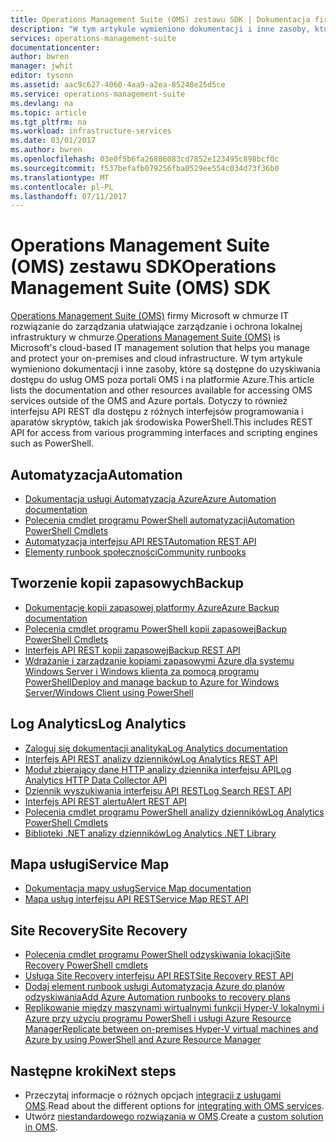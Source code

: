 ```yaml
---
title: Operations Management Suite (OMS) zestawu SDK | Dokumentacja firmy Microsoft
description: "W tym artykule wymieniono dokumentacji i inne zasoby, które są dostępne do uzyskiwania dostępu do usług OMS poza portali OMS i na platformie Azure.  Obejmuje to interfejs API REST dla dostępu z różnych interfejsów programowania i aparatów skryptów, takich jak Środowisko PowerShell"
services: operations-management-suite
documentationcenter: 
author: bwren
manager: jwhit
editor: tysonn
ms.assetid: aac9c627-4060-4aa9-a2ea-85248e25d5ce
ms.service: operations-management-suite
ms.devlang: na
ms.topic: article
ms.tgt_pltfrm: na
ms.workload: infrastructure-services
ms.date: 03/01/2017
ms.author: bwren
ms.openlocfilehash: 03e0f5b6fa26806083cd7852e123495c898bcf0c
ms.sourcegitcommit: f537befafb079256fba0529ee554c034d73f36b0
ms.translationtype: MT
ms.contentlocale: pl-PL
ms.lasthandoff: 07/11/2017
---
```

# <a name="operations-management-suite-oms-sdk"></a><span data-ttu-id="c332b-104">Operations Management Suite (OMS) zestawu SDK</span><span class="sxs-lookup"><span data-stu-id="c332b-104">Operations Management Suite (OMS) SDK</span></span>
<span data-ttu-id="c332b-105">[Operations Management Suite (OMS)](operations-management-suite-overview.md) firmy Microsoft w chmurze IT rozwiązanie do zarządzania ułatwiające zarządzanie i ochrona lokalnej infrastruktury w chmurze.</span><span class="sxs-lookup"><span data-stu-id="c332b-105">[Operations Management Suite (OMS)](operations-management-suite-overview.md) is Microsoft's cloud-based IT management solution that helps you manage and protect your on-premises and cloud infrastructure.</span></span>  <span data-ttu-id="c332b-106">W tym artykule wymieniono dokumentacji i inne zasoby, które są dostępne do uzyskiwania dostępu do usług OMS poza portali OMS i na platformie Azure.</span><span class="sxs-lookup"><span data-stu-id="c332b-106">This article lists the documentation and other resources available for accessing OMS services outside of the OMS and Azure portals.</span></span>  <span data-ttu-id="c332b-107">Dotyczy to również interfejsu API REST dla dostępu z różnych interfejsów programowania i aparatów skryptów, takich jak środowiska PowerShell.</span><span class="sxs-lookup"><span data-stu-id="c332b-107">This includes REST API for access from various programming interfaces and scripting engines such as PowerShell.</span></span> 

## <a name="automation"></a><span data-ttu-id="c332b-108">Automatyzacja</span><span class="sxs-lookup"><span data-stu-id="c332b-108">Automation</span></span>
* [<span data-ttu-id="c332b-109">Dokumentacja usługi Automatyzacja Azure</span><span class="sxs-lookup"><span data-stu-id="c332b-109">Azure Automation documentation</span></span>](http://azure.microsoft.com/documentation/services/automation)
* [<span data-ttu-id="c332b-110">Polecenia cmdlet programu PowerShell automatyzacji</span><span class="sxs-lookup"><span data-stu-id="c332b-110">Automation PowerShell Cmdlets</span></span>](http://msdn.microsoft.com/library/dn690262.aspx)
* [<span data-ttu-id="c332b-111">Automatyzacja interfejsu API REST</span><span class="sxs-lookup"><span data-stu-id="c332b-111">Automation REST API</span></span>](http://msdn.microsoft.com/library/mt662285.aspx)
* [<span data-ttu-id="c332b-112">Elementy runbook społeczności</span><span class="sxs-lookup"><span data-stu-id="c332b-112">Community runbooks</span></span>](https://gallery.technet.microsoft.com/scriptcenter/site/search?f%5B0%5D.Type=RootCategory&f%5B0%5D.Value=WindowsAzure&f%5B0%5D.Text=Windows%20Azure)

## <a name="backup"></a><span data-ttu-id="c332b-113">Tworzenie kopii zapasowych</span><span class="sxs-lookup"><span data-stu-id="c332b-113">Backup</span></span>
* [<span data-ttu-id="c332b-114">Dokumentację kopii zapasowej platformy Azure</span><span class="sxs-lookup"><span data-stu-id="c332b-114">Azure Backup documentation</span></span>](http://azure.microsoft.com/documentation/services/backup)
* [<span data-ttu-id="c332b-115">Polecenia cmdlet programu PowerShell kopii zapasowej</span><span class="sxs-lookup"><span data-stu-id="c332b-115">Backup PowerShell Cmdlets</span></span>](https://msdn.microsoft.com/library/mt619253.aspx)
* [<span data-ttu-id="c332b-116">Interfejs API REST kopii zapasowej</span><span class="sxs-lookup"><span data-stu-id="c332b-116">Backup REST API</span></span>](https://msdn.microsoft.com/library/azure/mt772375.aspx)
* [<span data-ttu-id="c332b-117">Wdrażanie i zarządzanie kopiami zapasowymi Azure dla systemu Windows Server i Windows klienta za pomocą programu PowerShell</span><span class="sxs-lookup"><span data-stu-id="c332b-117">Deploy and manage backup to Azure for Windows Server/Windows Client using PowerShell</span></span>](../backup/backup-client-automation.md)

## <a name="log-analytics"></a><span data-ttu-id="c332b-118">Log Analytics</span><span class="sxs-lookup"><span data-stu-id="c332b-118">Log Analytics</span></span>
* [<span data-ttu-id="c332b-119">Zaloguj się dokumentacji analityka</span><span class="sxs-lookup"><span data-stu-id="c332b-119">Log Analytics documentation</span></span>](http://azure.microsoft.com/documentation/services/log-analytics)
* [<span data-ttu-id="c332b-120">Interfejs API REST analizy dzienników</span><span class="sxs-lookup"><span data-stu-id="c332b-120">Log Analytics REST API</span></span>](/rest/api/loganalytics)
* [<span data-ttu-id="c332b-121">Moduł zbierający dane HTTP analizy dziennika interfejsu API</span><span class="sxs-lookup"><span data-stu-id="c332b-121">Log Analytics HTTP Data Collector API</span></span>](../log-analytics/log-analytics-data-collector-api.md)
* [<span data-ttu-id="c332b-122">Dziennik wyszukiwania interfejsu API REST</span><span class="sxs-lookup"><span data-stu-id="c332b-122">Log Search REST  API</span></span>](../log-analytics/log-analytics-log-search-api.md)
* [<span data-ttu-id="c332b-123">Interfejs API REST alertu</span><span class="sxs-lookup"><span data-stu-id="c332b-123">Alert REST API</span></span>](../log-analytics/log-analytics-api-alerts.md)
* [<span data-ttu-id="c332b-124">Polecenia cmdlet programu PowerShell analizy dzienników</span><span class="sxs-lookup"><span data-stu-id="c332b-124">Log Analytics PowerShell Cmdlets</span></span>](https://msdn.microsoft.com/library/mt188224.aspx)
* [<span data-ttu-id="c332b-125">Biblioteki .NET analizy dzienników</span><span class="sxs-lookup"><span data-stu-id="c332b-125">Log Analytics .NET Library</span></span>](https://www.nuget.org/packages/Microsoft.Azure.Management.OperationalInsights/0.16.0-preview)

## <a name="service-map"></a><span data-ttu-id="c332b-126">Mapa usługi</span><span class="sxs-lookup"><span data-stu-id="c332b-126">Service Map</span></span>
* [<span data-ttu-id="c332b-127">Dokumentacja mapy usług</span><span class="sxs-lookup"><span data-stu-id="c332b-127">Service Map documentation</span></span>](operations-management-suite-service-map.md)
* [<span data-ttu-id="c332b-128">Mapa usług interfejsu API REST</span><span class="sxs-lookup"><span data-stu-id="c332b-128">Service Map REST API</span></span>](https://docs.microsoft.com/rest/api/servicemap/)

## <a name="site-recovery"></a><span data-ttu-id="c332b-129">Site Recovery</span><span class="sxs-lookup"><span data-stu-id="c332b-129">Site Recovery</span></span>
* [<span data-ttu-id="c332b-130">Polecenia cmdlet programu PowerShell odzyskiwania lokacji</span><span class="sxs-lookup"><span data-stu-id="c332b-130">Site Recovery PowerShell cmdlets</span></span>](https://msdn.microsoft.com/library/mt637930.aspx)
* [<span data-ttu-id="c332b-131">Usługa Site Recovery interfejsu API REST</span><span class="sxs-lookup"><span data-stu-id="c332b-131">Site Recovery REST API</span></span>](https://msdn.microsoft.com/library/azure/mt750497.aspx)
* [<span data-ttu-id="c332b-132">Dodaj element runbook usługi Automatyzacja Azure do planów odzyskiwania</span><span class="sxs-lookup"><span data-stu-id="c332b-132">Add Azure Automation runbooks to recovery plans</span></span>](../site-recovery/site-recovery-runbook-automation.md)
* [<span data-ttu-id="c332b-133">Replikowanie między maszynami wirtualnymi funkcji Hyper-V lokalnymi i Azure przy użyciu programu PowerShell i usługi Azure Resource Manager</span><span class="sxs-lookup"><span data-stu-id="c332b-133">Replicate between on-premises Hyper-V virtual machines and Azure by using PowerShell and Azure Resource Manager</span></span>](../site-recovery/site-recovery-deploy-with-powershell-resource-manager.md)

## <a name="next-steps"></a><span data-ttu-id="c332b-134">Następne kroki</span><span class="sxs-lookup"><span data-stu-id="c332b-134">Next steps</span></span>
* <span data-ttu-id="c332b-135">Przeczytaj informacje o różnych opcjach [integracji z usługami OMS](operations-management-suite-integration.md).</span><span class="sxs-lookup"><span data-stu-id="c332b-135">Read about the different options for [integrating with OMS services](operations-management-suite-integration.md).</span></span>
* <span data-ttu-id="c332b-136">Utwórz [niestandardowego rozwiązania w OMS](operations-management-suite-solutions-creating.md).</span><span class="sxs-lookup"><span data-stu-id="c332b-136">Create a [custom solution in OMS](operations-management-suite-solutions-creating.md).</span></span>

